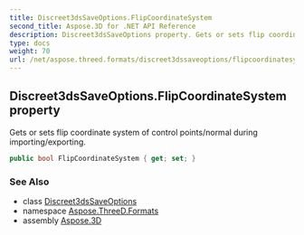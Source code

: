 ```yaml
---
title: Discreet3dsSaveOptions.FlipCoordinateSystem
second_title: Aspose.3D for .NET API Reference
description: Discreet3dsSaveOptions property. Gets or sets flip coordinate system of control points/normal during importing/exporting
type: docs
weight: 70
url: /net/aspose.threed.formats/discreet3dssaveoptions/flipcoordinatesystem/
---
```

## Discreet3dsSaveOptions.FlipCoordinateSystem property

Gets or sets flip coordinate system of control points/normal during importing/exporting.

```csharp
public bool FlipCoordinateSystem { get; set; }
```

### See Also

* class [Discreet3dsSaveOptions](../)
* namespace [Aspose.ThreeD.Formats](../../../aspose.threed.formats/)
* assembly [Aspose.3D](../../../)


